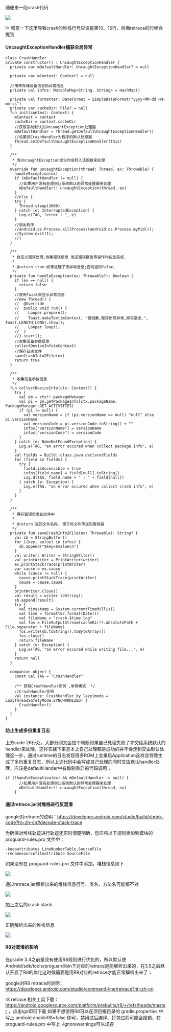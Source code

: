 随便来一段crash代码

![](0.png)

!>  留意一下这里导致crash的堆栈行号应该是第10、15行，后面retrace的时候会提到

####    UncaughtExceptionHandler捕获全局异常

```
class CrashHandler
private constructor() : UncaughtExceptionHandler {
  private var mDefaultHandler: UncaughtExceptionHandler? = null

  private var mContext: Context? = null

  //用来存储设备信息和异常信息
  private val infos: MutableMap<String, String> = HashMap()

  private val formatter: DateFormat = SimpleDateFormat("yyyy-MM-dd HH-mm-ss")
  private var cacheDir: File? = null
  fun init(context: Context) {
    mContext = context
    cacheDir = context.cacheDir
    //获取系统默认的UncaughtException处理器
    mDefaultHandler = Thread.getDefaultUncaughtExceptionHandler()
    //设置该CrashHandler为程序的默认处理器
    Thread.setDefaultUncaughtExceptionHandler(this)
  }

  /**
   * 当UncaughtException发生时会转入该函数来处理
   */
  override fun uncaughtException(thread: Thread, ex: Throwable) {
    handleException(ex)
    if (mDefaultHandler != null) {
      //如果用户没有处理则让系统默认的异常处理器来处理
      mDefaultHandler!!.uncaughtException(thread, ex)
    }
    //else {
    try {
      Thread.sleep(3000)
    } catch (e: InterruptedException) {
      Log.e(TAG, "error : ", e)
    }
    //退出程序
    //android.os.Process.killProcess(android.os.Process.myPid());
    //System.exit(1);
    //}
  }

  /**
   * 自定义错误处理,收集错误信息 发送错误报告等操作均在此完成.
   *
   * @return true:如果处理了该异常信息;否则返回false.
   */
  private fun handleException(ex: Throwable?): Boolean {
    if (ex == null) {
      return false
    }
    //使用Toast来显示异常信息
    //new Thread() {
    //  @Override
    //  public void run() {
    //    Looper.prepare();
    //    Toast.makeText(mContext, "很抱歉,程序出现异常,即将退出.", Toast.LENGTH_LONG).show();
    //    Looper.loop();
    //  }
    //}.start();
    //收集设备参数信息
    collectDeviceInfo(mContext)
    //保存日志文件
    saveCrashInfo2File(ex)
    return true
  }

  /**
   * 收集设备参数信息
   */
  fun collectDeviceInfo(ctx: Context?) {
    try {
      val pm = ctx!!.packageManager
      val pi = pm.getPackageInfo(ctx.packageName, PackageManager.GET_ACTIVITIES)
      if (pi != null) {
        val versionName = if (pi.versionName == null) "null" else pi.versionName
        val versionCode = pi.versionCode.toString() + ""
        infos["versionName"] = versionName
        infos["versionCode"] = versionCode
      }
    } catch (e: NameNotFoundException) {
      Log.e(TAG, "an error occured when collect package info", e)
    }
    val fields = Build::class.java.declaredFields
    for (field in fields) {
      try {
        field.isAccessible = true
        infos[field.name] = field[null].toString()
        Log.d(TAG, field.name + " : " + field[null])
      } catch (e: Exception) {
        Log.e(TAG, "an error occured when collect crash info", e)
      }
    }
  }

  /**
   * 保存错误信息到文件中
   *
   * @return 返回文件名称, 便于将文件传送到服务器
   */
  private fun saveCrashInfo2File(ex: Throwable): String? {
    val sb = StringBuffer()
    for ((key, value) in infos) {
      sb.append("$key=$value\n")
    }
    val writer: Writer = StringWriter()
    val printWriter = PrintWriter(writer)
    ex.printStackTrace(printWriter)
    var cause = ex.cause
    while (cause != null) {
      cause.printStackTrace(printWriter)
      cause = cause.cause
    }
    printWriter.close()
    val result = writer.toString()
    sb.append(result)
    try {
      val timestamp = System.currentTimeMillis()
      val time = formatter.format(Date())
      val fileName = "crash-$time.log"
      val fos = FileOutputStream(cacheDir!!.absolutePath + File.separator + fileName)
      fos.write(sb.toString().toByteArray())
      fos.close()
      return fileName
    } catch (e: Exception) {
      Log.e(TAG, "an error occured while writing file...", e)
    }
    return null
  }

  companion object {
    const val TAG = "CrashHandler"

    /** 获取CrashHandler实例 ,单例模式  */
    //CrashHandler实例
    val instance: CrashHandler by lazy(mode = LazyThreadSafetyMode.SYNCHRONIZED) {
      CrashHandler()
    }
  }
}
```
####    防止生成多份重复日志

上方code 26行处，大部分网文会加个判断如果自己处理失败了才交给系统默认的handler来处理，这样实践下来基本上自己处理都是成功的并不会走到交由默认处理这一步，通过runtime的日志发现很多ROM上会重启Application这样会导致生成了多份重复日志，所以上述代码中会写成自己处理的同时交由默认handler处理，应该是defaultHander中有抑制重启的代码调用；

```
if (!handleException(ex) && mDefaultHandler != null) {
      //如果用户没有处理则让系统默认的异常处理器来处理
      mDefaultHandler!!.uncaughtException(thread, ex)
    }
```
####    通过retrace.jar对堆栈进行反混淆

google对retrace的说明：https://developer.android.com/studio/build/shrink-code?hl=zh-cn#decode-stack-trace

为确保对堆栈轨迹进行轨迹还原时清楚明确，您应将以下规则添加到模块的 proguard-rules.pro 文件中：

```
-keepattributes LineNumberTable,SourceFile
-renamesourcefileattribute SourceFile
```

如果没有在 proguard-rules.pro 文件中添加，堆栈信息如下

![](1.png)

通过retrace.jar解析出来的堆栈信息行号、类名、方法名可能都不对

![](2.png)

加上之后的crash stack

![](3.png)

正确解析出来的堆栈信息

![](4.png)

####    R8对混淆的影响

在gradle 3.4之前是没有使用R8规则进行优化的，所以默认使Android/sdk/tools/proguard/bin下对应的retrace是能解析出来的，在3.5之后默认开启了R8的优化这时候需要是用R8对应的retrace才能正常解析出来了；

google对R8 retrace的说明：https://developer.android.com/studio/command-line/retrace?hl=zh-cn

r8 retrace 相关工具下载：https://android.googlesource.com/platform/prebuilts/r8/+/refs/heads/master ，点击tgz即可下载
如果不想使用R8可以在项目根目录的 gradle.properties 中写上 android.enableR8=false 即可，禁用过后编译、打包过程可能会报错，在 proguard-rules.pro 中写上 -ignorewarnings可以规避